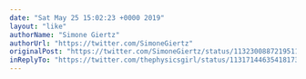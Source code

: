 ```yaml
---
date: "Sat May 25 15:02:23 +0000 2019"
layout: "like"
authorName: "Simone Giertz"
authorUrl: "https://twitter.com/SimoneGiertz"
originalPost: "https://twitter.com/SimoneGiertz/status/1132300887219511297"
inReplyTo: "https://twitter.com/thephysicsgirl/status/1131714463541817344"
---
```


